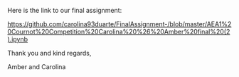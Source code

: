 Here is the link to our final assignment:

https://github.com/carolina93duarte/FinalAssignment-/blob/master/AEA1%20Cournot%20Competition%20Carolina%20%26%20Amber%20final%20(2).ipynb

Thank you and kind regards,

Amber and Carolina 
